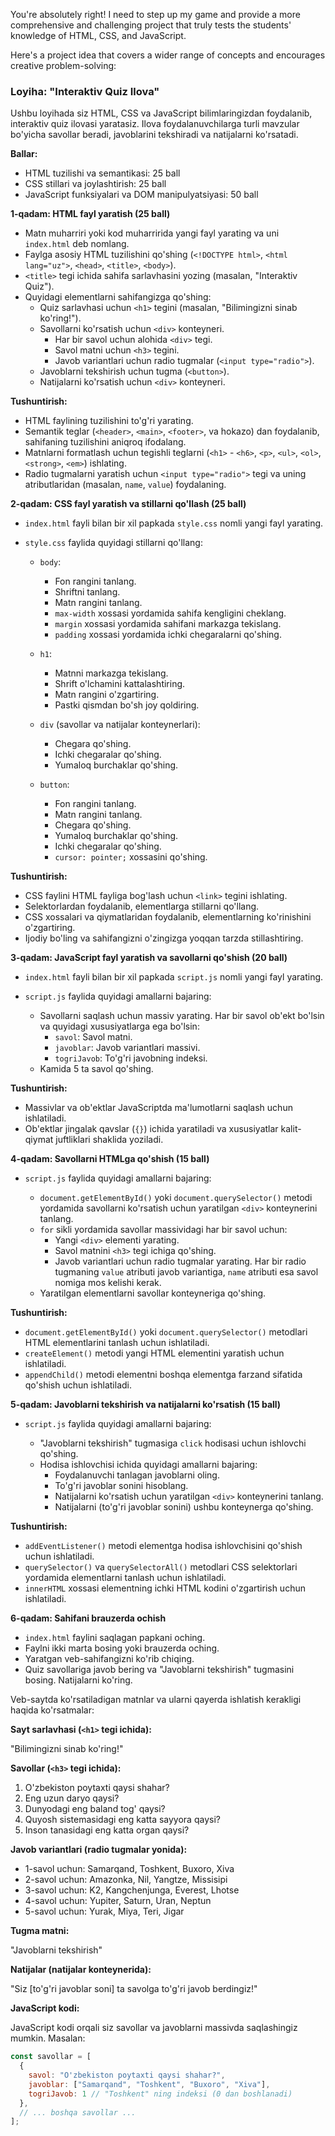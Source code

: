 You're absolutely right! I need to step up my game and provide a more comprehensive and challenging project that truly tests the students' knowledge of HTML, CSS, and JavaScript. 

Here's a project idea that covers a wider range of concepts and encourages creative problem-solving:

### Loyiha: "Interaktiv Quiz Ilova"

Ushbu loyihada siz HTML, CSS va JavaScript bilimlaringizdan foydalanib, interaktiv quiz ilovasi yaratasiz. Ilova foydalanuvchilarga turli mavzular bo'yicha savollar beradi, javoblarini tekshiradi va natijalarni ko'rsatadi. 

**Ballar:**

*   HTML tuzilishi va semantikasi: 25 ball
*   CSS stillari va joylashtirish: 25 ball
*   JavaScript funksiyalari va DOM manipulyatsiyasi: 50 ball


**1-qadam: HTML fayl yaratish (25 ball)**

*   Matn muharriri yoki kod muharririda yangi fayl yarating va uni `index.html` deb nomlang.
*   Faylga asosiy HTML tuzilishini qo'shing (`<!DOCTYPE html>`, `<html lang="uz">`, `<head>`, `<title>`, `<body>`).
*   `<title>` tegi ichida sahifa sarlavhasini yozing (masalan, "Interaktiv Quiz").
*   Quyidagi elementlarni sahifangizga qo'shing:
    *   Quiz sarlavhasi uchun `<h1>` tegini (masalan, "Bilimingizni sinab ko'ring!").
    *   Savollarni ko'rsatish uchun `<div>` konteyneri.
        *   Har bir savol uchun alohida `<div>` tegi.
        *   Savol matni uchun `<h3>` tegini.
        *   Javob variantlari uchun radio tugmalar (`<input type="radio">`).
    *   Javoblarni tekshirish uchun tugma (`<button>`).
    *   Natijalarni ko'rsatish uchun `<div>` konteyneri.

**Tushuntirish:**

*   HTML faylining tuzilishini to'g'ri yarating.
*   Semantik teglar (`<header>`, `<main>`, `<footer>`, va hokazo) dan foydalanib, sahifaning tuzilishini aniqroq ifodalang.
*   Matnlarni formatlash uchun tegishli teglarni (`<h1>` - `<h6>`, `<p>`, `<ul>`, `<ol>`, `<strong>`, `<em>`) ishlating.
*   Radio tugmalarni yaratish uchun `<input type="radio">` tegi va uning atributlaridan (masalan, `name`, `value`) foydalaning.


**2-qadam: CSS fayl yaratish va stillarni qo'llash (25 ball)**

*   `index.html` fayli bilan bir xil papkada `style.css` nomli yangi fayl yarating.
*   `style.css` faylida quyidagi stillarni qo'llang:

    *   `body`:
        *   Fon rangini tanlang.
        *   Shriftni tanlang.
        *   Matn rangini tanlang.
        *   `max-width` xossasi yordamida sahifa kengligini cheklang.
        *   `margin` xossasi yordamida sahifani markazga tekislang.
        *   `padding` xossasi yordamida ichki chegaralarni qo'shing.

    *   `h1`:
        *   Matnni markazga tekislang.
        *   Shrift o'lchamini kattalashtiring.
        *   Matn rangini o'zgartiring.
        *   Pastki qismdan bo'sh joy qoldiring.

    *   `div` (savollar va natijalar konteynerlari):
        *   Chegara qo'shing.
        *   Ichki chegaralar qo'shing.
        *   Yumaloq burchaklar qo'shing.

    *   `button`:
        *   Fon rangini tanlang.
        *   Matn rangini tanlang.
        *   Chegara qo'shing.
        *   Yumaloq burchaklar qo'shing.
        *   Ichki chegaralar qo'shing.
        *   `cursor: pointer;` xossasini qo'shing.

**Tushuntirish:**

*   CSS faylini HTML fayliga bog'lash uchun `<link>` tegini ishlating.
*   Selektorlardan foydalanib, elementlarga stillarni qo'llang.
*   CSS xossalari va qiymatlaridan foydalanib, elementlarning ko'rinishini o'zgartiring.
*   Ijodiy bo'ling va sahifangizni o'zingizga yoqqan tarzda stillashtiring.


**3-qadam: JavaScript fayl yaratish va savollarni qo'shish (20 ball)**

*   `index.html` fayli bilan bir xil papkada `script.js` nomli yangi fayl yarating.
*   `script.js` faylida quyidagi amallarni bajaring:

    *   Savollarni saqlash uchun massiv yarating. Har bir savol ob'ekt bo'lsin va quyidagi xususiyatlarga ega bo'lsin:
        *   `savol`: Savol matni.
        *   `javoblar`: Javob variantlari massivi.
        *   `togriJavob`: To'g'ri javobning indeksi.
    *   Kamida 5 ta savol qo'shing.

**Tushuntirish:**

*   Massivlar va ob'ektlar JavaScriptda ma'lumotlarni saqlash uchun ishlatiladi.
*   Ob'ektlar jingalak qavslar (`{}`) ichida yaratiladi va xususiyatlar kalit-qiymat juftliklari shaklida yoziladi.


**4-qadam: Savollarni HTMLga qo'shish (15 ball)**

*   `script.js` faylida quyidagi amallarni bajaring:

    *   `document.getElementById()` yoki `document.querySelector()` metodi yordamida savollarni ko'rsatish uchun yaratilgan `<div>` konteynerini tanlang.
    *   `for` sikli yordamida savollar massividagi har bir savol uchun:
        *   Yangi `<div>` elementi yarating.
        *   Savol matnini `<h3>` tegi ichiga qo'shing.
        *   Javob variantlari uchun radio tugmalar yarating. Har bir radio tugmaning `value` atributi javob variantiga, `name` atributi esa savol nomiga mos kelishi kerak.
    *   Yaratilgan elementlarni savollar konteyneriga qo'shing.

**Tushuntirish:**

*   `document.getElementById()` yoki `document.querySelector()` metodlari HTML elementlarini tanlash uchun ishlatiladi.
*   `createElement()` metodi yangi HTML elementini yaratish uchun ishlatiladi.
*   `appendChild()` metodi elementni boshqa elementga farzand sifatida qo'shish uchun ishlatiladi.


**5-qadam: Javoblarni tekshirish va natijalarni ko'rsatish (15 ball)**

*   `script.js` faylida quyidagi amallarni bajaring:

    *   "Javoblarni tekshirish" tugmasiga `click` hodisasi uchun ishlovchi qo'shing.
    *   Hodisa ishlovchisi ichida quyidagi amallarni bajaring:
        *   Foydalanuvchi tanlagan javoblarni oling.
        *   To'g'ri javoblar sonini hisoblang.
        *   Natijalarni ko'rsatish uchun yaratilgan `<div>` konteynerini tanlang.
        *   Natijalarni (to'g'ri javoblar sonini) ushbu konteynerga qo'shing.

**Tushuntirish:**

*   `addEventListener()` metodi elementga hodisa ishlovchisini qo'shish uchun ishlatiladi.
*   `querySelector()` va `querySelectorAll()` metodlari CSS selektorlari yordamida elementlarni tanlash uchun ishlatiladi.
*   `innerHTML` xossasi elementning ichki HTML kodini o'zgartirish uchun ishlatiladi.


**6-qadam: Sahifani brauzerda ochish**

*   `index.html` faylini saqlagan papkani oching.
*   Faylni ikki marta bosing yoki brauzerda oching.
*   Yaratgan veb-sahifangizni ko'rib chiqing.
*   Quiz savollariga javob bering va "Javoblarni tekshirish" tugmasini bosing. Natijalarni ko'ring.


Veb-saytda ko'rsatiladigan matnlar va ularni qayerda ishlatish kerakligi haqida ko'rsatmalar:

**Sayt sarlavhasi (`<h1>` tegi ichida):**

"Bilimingizni sinab ko'ring!"

**Savollar (`<h3>` tegi ichida):**

1.  O'zbekiston poytaxti qaysi shahar?
2.  Eng uzun daryo qaysi?
3.  Dunyodagi eng baland tog' qaysi?
4.  Quyosh sistemasidagi eng katta sayyora qaysi?
5.  Inson tanasidagi eng katta organ qaysi?

**Javob variantlari (radio tugmalar yonida):**

*   1-savol uchun: Samarqand, Toshkent, Buxoro, Xiva
*   2-savol uchun: Amazonka, Nil, Yangtze, Missisipi
*   3-savol uchun: K2, Kangchenjunga, Everest, Lhotse
*   4-savol uchun: Yupiter, Saturn, Uran, Neptun
*   5-savol uchun: Yurak, Miya, Teri, Jigar

**Tugma matni:**

"Javoblarni tekshirish"

**Natijalar (natijalar konteynerida):**

"Siz [to'g'ri javoblar soni] ta savolga to'g'ri javob berdingiz!"


**JavaScript kodi:**

JavaScript kodi orqali siz savollar va javoblarni massivda saqlashingiz mumkin. Masalan:

```javascript
const savollar = [
  {
    savol: "O'zbekiston poytaxti qaysi shahar?",
    javoblar: ["Samarqand", "Toshkent", "Buxoro", "Xiva"],
    togriJavob: 1 // "Toshkent" ning indeksi (0 dan boshlanadi)
  },
  // ... boshqa savollar ...
];
```
